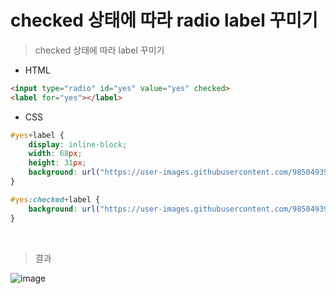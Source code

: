 # checked 상태에 따라 radio label 꾸미기

> checked 상태에 따라 label 꾸미기

- HTML

```html
<input type="radio" id="yes" value="yes" checked>
<label for="yes"></label>
```

- CSS

```css
#yes+label {
    display: inline-block;
    width: 68px;
    height: 31px;
    background: url("https://user-images.githubusercontent.com/98504939/154197039-22c2a53c-f13a-4124-b92a-5b888da8bea8.svg") no-repeat 0 0px / contain;
}

#yes:checked+label {
    background: url("https://user-images.githubusercontent.com/98504939/154194073-0af2ed1f-d718-4b33-aa30-0c978356ff2d.svg") no-repeat 0 0px / contain;
}
```

<br>

> 결과

![image](https://user-images.githubusercontent.com/98504939/154652915-df153b13-0046-406b-ab6b-ab6547fa000d.png)
